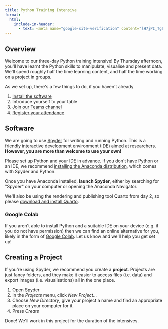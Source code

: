 ```yaml
---
title: Python Training Intensive
format: 
  html:
    include-in-header:
      - text: <meta name="google-site-verification" content="lH7jPI_Tg64yiGhs_IV-_zClImxRtEK7aGXhAEl68g0" />
---
```


## Overview
Welcome to our three-day Python training intensive! By Thursday afternoon, you'll have learnt the Python skills to manipulate, visualise and present data. We'll spend roughly half the time learning content, and half the time working on a project in groups.

As we set up, there's a few things to do, if you haven't already

1. [Install the software](#software)
2. Introduce yourself to your table
3. [Join our Teams channel](https://forms.office.com/Pages/ResponsePage.aspx?id=z3fjtrOdy0aRovrZYFuxXEzmI13TctBBiWhneXZv-1lUQ1MwQ0JUM0ZBS0hXV1NJSU04TEZEUFg2Si4u)
4. [Register your attendance]()

## Software

We are going to use [Spyder](https://www.spyder-ide.org/) for writing and running Python. This is a friendly interactive development environment (IDE) aimed at researchers. **However, you are more than welcome to use your own!**

Please set up Python and your IDE in advance. If you don't have Python or an IDE, we recommend [installing the Anaconda distribution](https://www.anaconda.com/download/success), which comes with Spyder and Python.

Once you have Anaconda installed, **launch Spyder**, either by searching for "Spyder" on your computer or opening the Anaconda Navigator.

We'll also be using the rendering and publishing tool Quarto from day 2, so please [download and install Quarto](https://quarto.org/docs/download/).

### Google Colab

If you aren't able to install Python and a suitable IDE on your device (e.g. if you do not have permission) then we can find an online alternative for you, likely in the form of [Google Colab](https://colab.google/). Let us know and we'll help you get set up!

## Creating a Project

If you're using Spyder, we recommend you create a **project**. Projects are just fancy folders, and they make it easier to access files (i.e. data) and export images (i.e. visualisations) all in the one place.

1. Open Spyder
2. In the *Projects* menu, click *New Project...*
3. Choose *New Directory*, give your project a name and find an appropriate place on your computer for it.
4. Press *Create*

Done! We'll work in this project for the duration of the intensives.